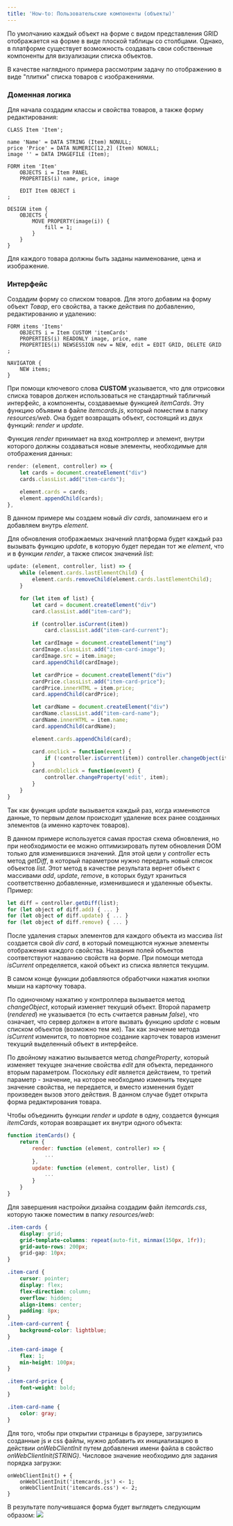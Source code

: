 ```yaml
---
title: 'How-to: Пользовательские компоненты (объекты)'
---
```


По умолчанию каждый объект на форме с видом представления GRID отображается на форме в виде плоской таблицы со столбцами.
Однако, в платформе существует возможность создавать свои собственные компоненты для визуализации списка объектов.

В качестве наглядного примера рассмотрим задачу по отображению в виде "плитки" списка товаров с изображениями.

### Доменная логика

Для начала создадим классы и свойства товаров, а также форму редактирования:

```lsf
CLASS Item 'Item';

name 'Name' = DATA STRING (Item) NONULL;
price 'Price' = DATA NUMERIC[12,2] (Item) NONULL;
image '' = DATA IMAGEFILE (Item);

FORM item 'Item'
    OBJECTS i = Item PANEL
    PROPERTIES(i) name, price, image
    
    EDIT Item OBJECT i
;

DESIGN item {
    OBJECTS {
        MOVE PROPERTY(image(i)) {
            fill = 1;
        }
    }
}
```
Для каждого товара должны быть заданы наименование, цена и изображение.

### Интерфейс

Создадим форму со списком товаров. Для этого добавим на форму объект _Товар_, его свойства, а также действия по добавлению, редактированию и удалению:
```lsf
FORM items 'Items'
    OBJECTS i = Item CUSTOM 'itemCards'
    PROPERTIES(i) READONLY image, price, name
    PROPERTIES(i) NEWSESSION new = NEW, edit = EDIT GRID, DELETE GRID
;

NAVIGATOR {
    NEW items;
}
```
При помощи ключевого слова **CUSTOM** указывается, что для отрисовки списка товаров должен использоваться не стандартный табличный интерфейс, 
а компоненты, создаваемые функцией _itemCards_. Эту функцию объявим в файле _itemcards.js_, который поместим в папку _resources/web_.
Она будет возвращать объект, состоящий из двух функций: _render_ и _update_.

Функция _render_ принимает на вход контроллер и элемент, внутри которого должны создаваться новые элементы, необходимые для отображения данных:
```js
render: (element, controller) => {
    let cards = document.createElement("div")
    cards.classList.add("item-cards");

    element.cards = cards;
    element.appendChild(cards);
},
```
В данном примере мы создаем новый _div_ _cards_, запоминаем его и добавляем внутрь _element_.

Для обновления отображаемых значений платформа будет каждый раз вызывать функцию _update_, в которую будет передан тот же _element_,
что и в функции _render_, а также список значений _list_:
```js
update: (element, controller, list) => {
    while (element.cards.lastElementChild) {
        element.cards.removeChild(element.cards.lastElementChild);
    }

    for (let item of list) {
        let card = document.createElement("div")
        card.classList.add("item-card");

        if (controller.isCurrent(item))
            card.classList.add("item-card-current");

        let cardImage = document.createElement("img")
        cardImage.classList.add("item-card-image");
        cardImage.src = item.image;
        card.appendChild(cardImage);

        let cardPrice = document.createElement("div")
        cardPrice.classList.add("item-card-price");
        cardPrice.innerHTML = item.price;
        card.appendChild(cardPrice);

        let cardName = document.createElement("div")
        cardName.classList.add("item-card-name");
        cardName.innerHTML = item.name;
        card.appendChild(cardName);

        element.cards.appendChild(card);

        card.onclick = function(event) {
            if (!controller.isCurrent(item)) controller.changeObject(item);
        }
        card.ondblclick = function(event) {
            controller.changeProperty('edit', item);
        }
    }
}
```
Так как функция _update_ вызывается каждый раз, когда изменяются данные, то первым делом происходит удаление всех ранее созданных элементов (а именно карточек товаров).

В данном примере используется самая простая схема обновления, но при необходимости ее можно оптимизировать путем обновления DOM только для изменившихся значений.
Для этой цели у _controller_ есть метод _getDiff_, в который параметром нужно передать новый список объектов _list_. 
Этот метод в качестве результата вернет объект с массивами _add_, _update_, _remove_, в которых будут храниться соответственно добавленные, изменившиеся и удаленные объекты.
Пример:
```js
let diff = controller.getDiff(list);
for (let object of diff.add) { ... }
for (let object of diff.update) { ... }
for (let object of diff.remove) { ... }
```

После удаления старых элементов для каждого объекта из массива _list_ создается свой _div_ _card_, в который помещаются нужные элементы отображения каждого свойства.
Названия полей объектов соответствуют названию свойств на форме. При помощи метода _isCurrent_ определяется, какой объект из списка является текущим.

В самом конце функции добавляются обработчики нажатия кнопки мыши на карточку товара. 

По одиночному нажатию у контроллера вызывается метод _changeObject_, 
который изменяет текущий объект. Второй параметр (_rendered_) не указывается (то есть считается равным _false_), что означает, что сервер должен в итоге вызвать функцию _update_ с новым списком объектов (возможно тем же). 
Так как значение метода _isCurrent_ изменится, то повторное создание карточек товаров изменит текущий выделенный объект в интерфейсе.

По двойному нажатию вызывается метод _changeProperty_, который изменяет текущее значение свойства _edit_ для объекта, переданного вторым параметром.
Поскольку _edit_ является действием, то третий параметр - значение, на которое необходимо изменить текущее значение свойства, не передается, и вместо изменения будет произведен вызов этого действия. 
В данном случае будет открыта форма редактирования товара.

Чтобы объединить функции _render_ и _update_ в одну, создается функция _itemCards_, которая возвращает их внутри одного объекта:
```js
function itemCards() {
    return {
        render: function (element, controller) => {
            ...
        },
        update: function (element, controller, list) {
            ...
        }
    }
}
```

Для завершения настройки дизайна создадим файл _itemcards.css_, которую также поместим в папку _resources/web_:
```css
.item-cards {
    display: grid;
    grid-template-columns: repeat(auto-fit, minmax(150px, 1fr));
    grid-auto-rows: 200px;
    grid-gap: 10px;
}

.item-card {
    cursor: pointer;
    display: flex;
    flex-direction: column;
    overflow: hidden;
    align-items: center;
    padding: 8px;
}
.item-card-current {
    background-color: lightblue;
}

.item-card-image {
    flex: 1;
    min-height: 100px;
}

.item-card-price {
    font-weight: bold;
}

.item-card-name {
    color: gray;
}
```

Для того, чтобы при открытии страницы в браузере, загрузились созданные js и css файлы, нужно добавить их инициализацию в действии _onWebClientInit_ путем добавления имени файла в свойство _onWebClientInit(STRING)_. Числовое значение необходимо для задания порядка загрузки:
```lsf
onWebClientInit() + {
    onWebClientInit('itemcards.js') <- 1;
    onWebClientInit('itemcards.css') <- 2;
}
```

В результате получившаяся форма будет выглядеть следующим образом:
![](images/How-to_Custom_components_objects.png)
